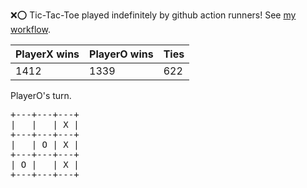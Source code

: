 :x::o: Tic-Tac-Toe played indefinitely by github action runners! See [my workflow](.github/workflows/play.yaml).

|PlayerX wins|PlayerO wins|Ties|
|-|-|-|
|1412|1339|622|

PlayerO's turn.

<pre>
+---+---+---+
|   |   | X |
+---+---+---+
|   | O | X |
+---+---+---+
| O |   | X |
+---+---+---+
</pre>